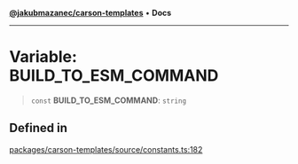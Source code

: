 [**@jakubmazanec/carson-templates**](../README.md) • **Docs**

---

# Variable: BUILD_TO_ESM_COMMAND

> `const` **BUILD_TO_ESM_COMMAND**: `string`

## Defined in

[packages/carson-templates/source/constants.ts:182](https://github.com/jakubmazanec/tools/blob/d628f137f5fc7b1bea261e1e59d468d8339ed884/packages/carson-templates/source/constants.ts#L182)
